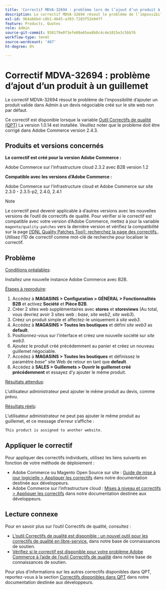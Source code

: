 ```yaml
---
title: 'Correctif MDVA-32694 : problème lors de l’ajout d’un produit à un guillemet'
description: Le correctif MDVA-32694 résout le problème de l’impossibilité d’ajouter un produit valide dans Admin à un devis négociable créé sur le site web non par défaut.
exl-id: 964abbbd-c8b1-4645-a393-7283f52e94ff
feature: Products, Quotes
role: Admin
source-git-commit: 958179e0f3efe08e65ea8b0c4c4e1015e3c5bb76
workflow-type: tm+mt
source-wordcount: '467'
ht-degree: 0%

---
```


# Correctif MDVA-32694 : problème d’ajout d’un produit à un guillemet

Le correctif MDVA-32694 résout le problème de l’impossibilité d’ajouter un produit valide dans Admin à un devis négociable créé sur le site web non par défaut.

Ce correctif est disponible lorsque la variable [Outil Correctifs de qualité (QPT)](https://devdocs.magento.com/guides/v2.4/comp-mgr/patching.html#mqp) La version 1.0.14 est installée. Veuillez noter que le problème doit être corrigé dans Adobe Commerce version 2.4.3.

## Produits et versions concernés

**Le correctif est créé pour la version Adobe Commerce :**

Adobe Commerce sur l’infrastructure cloud 2.3.2 avec B2B version 1.2

**Compatible avec les versions d’Adobe Commerce :**

Adobe Commerce sur l’infrastructure cloud et Adobe Commerce sur site 2.3.0 - 2.3.5-p2, 2.4.0, 2.4.1

>[!NOTE]
>
>Le correctif peut devenir applicable à d’autres versions avec les nouvelles versions de l’outil de correctifs de qualité. Pour vérifier si le correctif est compatible avec votre version d’Adobe Commerce, mettez à jour la variable `magento/quality-patches` vers la dernière version et vérifiez la compatibilité sur la page [[!DNL Quality Patches Tool]: recherchez la page des correctifs.](https://devdocs.magento.com/quality-patches/tool.html#patch-grid). Utilisez l’ID de correctif comme mot-clé de recherche pour localiser le correctif.

## Problème

<u>Conditions préalables</u>:

Installez une nouvelle instance Adobe Commerce avec B2B.

<u>Étapes à reproduire</u>:

1. Accédez à **MAGASINS > Configuration > GÉNÉRAL > Fonctionnalités B2B** et activez **Société** et **Pièce B2B**.
1. Créer 2 sites web supplémentaires avec **stores** et **storeviews** (Au total, vous devriez avoir 3 sites web : *base*, *site web2*, *site web3*).
1. Créez un produit simple et affectez-le uniquement à *site web3*.
1. Accédez à **MAGASINS > Toutes les boutiques** et défini *site web3* as **default**.
1. Positionnez-vous sur l&#39;interface et créez une nouvelle société sur *site web3*.
1. Ajoutez le produit créé précédemment au panier et créez un nouveau guillemet négociable.
1. Accédez à **MAGASINS > Toutes les boutiques** et définissez le paramètre *base*&quot; site Web de retour en tant que **default**.
1. Accédez à **SALES > Guillemets > Ouvrir le guillemet créé précédemment** et essayez d’y ajouter le même produit.

<u>Résultats attendus</u>:

L’utilisateur administrateur peut ajouter le même produit au devis, comme prévu.

<u>Résultats réels</u>:

L’utilisateur administrateur ne peut pas ajouter le même produit au guillemet, et ce message d’erreur s’affiche :

```php
This product is assigned to another website.
```

## Appliquer le correctif

Pour appliquer des correctifs individuels, utilisez les liens suivants en fonction de votre méthode de déploiement :

* Adobe Commerce ou Magento Open Source sur site : [Guide de mise à jour logicielle > Appliquer les correctifs](https://devdocs.magento.com/guides/v2.4/comp-mgr/patching/mqp.html) dans notre documentation destinée aux développeurs.
* Adobe Commerce sur l’infrastructure cloud : [Mises à niveau et correctifs > Appliquer les correctifs](https://devdocs.magento.com/cloud/project/project-patch.html) dans notre documentation destinée aux développeurs.

## Lecture connexe

Pour en savoir plus sur l’outil Correctifs de qualité, consultez :

* [L’outil Correctifs de qualité est disponible : un nouvel outil pour les correctifs de qualité en libre-service.](/help/announcements/adobe-commerce-announcements/magento-quality-patches-released-new-tool-to-self-serve-quality-patches.md) dans notre base de connaissances de soutien.
* [Vérifiez si le correctif est disponible pour votre problème Adobe Commerce à l’aide de l’outil Correctifs de qualité](/help/support-tools/patches-available-in-qpt-tool/check-patch-for-magento-issue-with-magento-quality-patches.md) dans notre base de connaissances de soutien.

Pour plus d’informations sur les autres correctifs disponibles dans QPT, reportez-vous à la section [Correctifs disponibles dans QPT](https://devdocs.magento.com/quality-patches/tool.html#patch-grid) dans notre documentation destinée aux développeurs.
